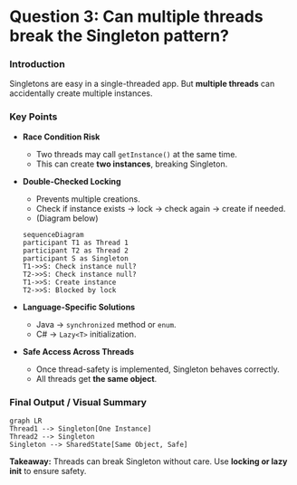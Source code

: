 # Question 3: Can multiple threads break the Singleton pattern?

### Introduction

Singletons are easy in a single-threaded app. But **multiple threads** can accidentally create multiple instances.

### Key Points

* **Race Condition Risk**

  * Two threads may call `getInstance()` at the same time.
  * This can create **two instances**, breaking Singleton.
  <!-- * (On-screen: “🚨 Multiple Instances!”) -->

* **Double-Checked Locking**

  * Prevents multiple creations.
  * Check if instance exists → lock → check again → create if needed.
  * (Diagram below)

  ```mermaid
  sequenceDiagram
  participant T1 as Thread 1
  participant T2 as Thread 2
  participant S as Singleton
  T1->>S: Check instance null?
  T2->>S: Check instance null?
  T1->>S: Create instance
  T2->>S: Blocked by lock
  ```

* **Language-Specific Solutions**

  * Java → `synchronized` method or `enum`.
  * C# → `Lazy<T>` initialization.
  <!-- * (On-screen: “Different tools, same goal.”) -->

* **Safe Access Across Threads**

  * Once thread-safety is implemented, Singleton behaves correctly.
  * All threads get **the same object**.

### Final Output / Visual Summary

```mermaid
graph LR
Thread1 --> Singleton[One Instance]
Thread2 --> Singleton
Singleton --> SharedState[Same Object, Safe]
```

**Takeaway:** Threads can break Singleton without care. Use **locking or lazy init** to ensure safety.